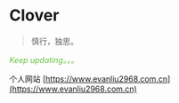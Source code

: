 # Clover

> 慎行，独思。

*<span style="color:#67C23A">Keep updating。。。</span>*

个人网站 [https://www.evanliu2968.com.cn](https://www.evanliu2968.com.cn)